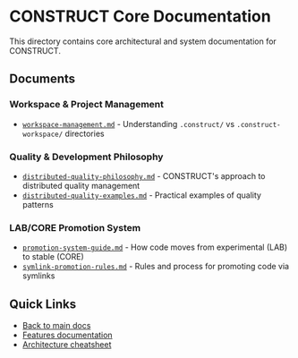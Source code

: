 # CONSTRUCT Core Documentation

This directory contains core architectural and system documentation for CONSTRUCT.

## Documents

### Workspace & Project Management
- [`workspace-management.md`](workspace-management.md) - Understanding `.construct/` vs `.construct-workspace/` directories

### Quality & Development Philosophy
- [`distributed-quality-philosophy.md`](distributed-quality-philosophy.md) - CONSTRUCT's approach to distributed quality management
- [`distributed-quality-examples.md`](distributed-quality-examples.md) - Practical examples of quality patterns

### LAB/CORE Promotion System
- [`promotion-system-guide.md`](promotion-system-guide.md) - How code moves from experimental (LAB) to stable (CORE)
- [`symlink-promotion-rules.md`](symlink-promotion-rules.md) - Rules and process for promoting code via symlinks

## Quick Links

- [Back to main docs](../README-INDEX.md)
- [Features documentation](../features/)
- [Architecture cheatsheet](../ARCHITECTURE-CHEATSHEET/)